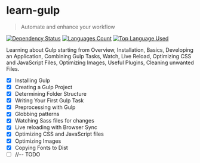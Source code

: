 # learn-gulp

> Automate and enhance your workflow

[![Dependency Status](https://david-dm.org/palashmon/learn-gulp/dev-status.svg)](https://david-dm.org/palashmon/learn-gulp)
[![Languages Count](https://img.shields.io/github/languages/count/palashmon/learn-gulp.svg)](https://github.com/palashmon/learn-gulp/search?l=javascript)
[![Top Language Used](https://img.shields.io/github/languages/top/palashmon/learn-gulp.svg)](https://github.com/palashmon/learn-gulp/search?l=javascript)
&nbsp;

Learning about Gulp starting from Overview, Installation, Basics, Developing an Application, Combining Gulp Tasks, Watch, Live Reload, Optimizing CSS and JavaScript Files, Optimizing Images, Useful Plugins, Cleaning unwanted Files.

* [x] Installing Gulp
* [x] Creating a Gulp Project
* [x] Determining Folder Structure
* [x] Writing Your First Gulp Task
* [x] Preprocessing with Gulp
* [x] Globbing patterns
* [x] Watching Sass files for changes
* [x] Live reloading with Browser Sync
* [x] Optimizing CSS and JavaScript files
* [x] Optimizing Images
* [x] Copying Fonts to Dist
* [ ] //-- TODO
